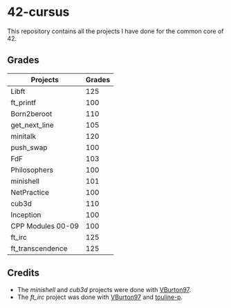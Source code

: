 # 42-cursus
This repository contains all the projects I have done for the common core of 42.

## Grades

| Projects          | Grades |
| ----------------- | ------ |
| Libft             | 125    |
| ft_printf         | 100    |
| Born2beroot       | 110    |
| get_next_line     | 105    |
| minitalk          | 120    |
| push_swap         | 100    |
| FdF               | 103    |
| Philosophers      | 100    |
| minishell         | 101    |
| NetPractice       | 100    |
| cub3d             | 110    |
| Inception         | 100    |
| CPP Modules 00-09 | 100    |
| ft_irc            | 125    |
| ft_transcendence  | 125    |

## Credits

- The *minishell* and *cub3d* projects were done with [VBurton97](https://github.com/VBurton97).
- The *ft_irc* project was done with [VBurton97](https://github.com/VBurton97) and [touline-p](https://github.com/touline-p).
